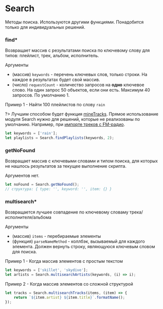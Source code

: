 # Search

Методы поиска. Используются другими функциями. Понадобится только для индивидуальных решений.

### find*

Возвращает массив с результатами поиска по ключевому слову для типов: плейлист, трек, альбом, исполнитель.

Аргументы
- (массив) `keywords` - перечень ключевых слов, только строки. На каждое в результатах будет свой массив.
- (число) `requestCount` - количество запросов на **одно** ключевое слово. На один запрос 50 объектов, если они есть. Максимум 40 запросов. По умолчанию 1.

Пример 1 - Найти 100 плейлистов по слову `rain`

?> Лучшим способом будет функция [mineTracks](/reference/source?id=minetracks). Прямое использование модуля Search нужно для решений, которые не реализованы по умолчанию. Например, при [импорте треков с FM-радио](https://github.com/Chimildic/goofy/discussions/35).

```js
let keywords = ['rain'];
let playlists = Search.findPlaylists(keywords, 2);
```

### getNoFound

Возвращает массив с ключевыми словами и типом поиска, для которых не нашлось результатов за текущее выполнение скрипта. 

Аргументов нет.

```js
let noFound = Search.getNoFound();
// структура: { type: '', keyword: '', item: {} }
```

### multisearch*

Возвращается лучшее совпадение по ключевому словаму трека/исполнителя/альбома

Аргументы
- (массив) `items` - перебираемые элементы
- (функция) `parseNameMethod` - коллбэк, вызываемый для каждого элемента. Должен вернуть строку, являющуюся ключевым словом для поиска.

Пример 1 - Когда массив элементов с простым текстом
```js
let keywords = ['skillet', 'skydive'];
let artists = Search.multisearchArtists(keywords, (i) => i);
```

Пример 2 - Когда массив элементов со сложной структурой
```js
let tracks = Search.multisearchTracks(items, (item) => {
    return `${item.artist} ${item.title}`.formatName();
});
```